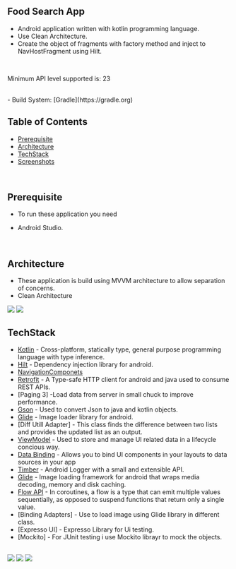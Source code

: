 ## Food Search App
- Android  application written with kotlin programming language.
- Use Clean Architecture.
- Create the object of fragments with factory method and inject to NavHostFragment using Hilt.
<br>

Minimum API level supported is: 23

<br>
- Build System: [Gradle](https://gradle.org)

## Table of Contents
-  [Prerequisite](#prerequisite)
-  [Architecture](#architecture)
-  [TechStack](#techstack)
-  [Screenshots](#screenshots)
<br>

## Prerequisite
- To run these application you need 
* Android Studio.
<br>

## Architecture
- These application is build using MVVM architecture to allow separation of concerns.
- Clean Architecture 
<img src="assets/architecture.png">
<img src="assets/clean.png">
<br>

## TechStack
 * [Kotlin](https://developer.android.com/kotlin) - Cross-platform, statically type, general purpose programming language with type inference.
 * [Hilt](https://developer.android.com/training/dependency-injection/hilt-android) - Dependency injection library for android.
 * [NavigationComponets](https://developer.android.com/guide/navigation/navigation-getting-started) 
 * [Retrofit](https://square.github.io/retrofit/) - A Type-safe HTTP client for android and java used to consume REST APIs.
 * [Paging 3] -Load data from server in small chuck to improve performance.
 * [Gson](https://github.com/google/gson) - Used to convert Json to java and kotlin objects.
 * [Glide](https://github.com/bumptech/glide) - Image loader library for android.
 * [Diff Utill Adapter] - This class finds the difference between two lists and provides the updated list as an output.
 * [ViewModel](https://developer.android.com/topic/libraries/architecture/viewmodel) - Used to store and manage UI related data in a lifecycle concious way.
 * [Data Binding](https://developer.android.com/topic/libraries/data-binding) - Allows you to bind UI components in your layouts to data sources in your app 
 * [Timber](https://github.com/JakeWharton/timber) - Android Logger with a small and extensible API.
 * [Glide](https://github.com/bumptech/glide) - Image loading framework for android that wraps media decoding, memory and disk caching.
 * [Flow API](https://kotlinlang.org/docs/flow.html#sequences) - In coroutines, a flow is a type that can emit multiple values sequentially, as opposed to suspend functions that return only a single value.
 * [Binding Adapters] - Use to load image using  Glide library in different class.
 * [Expresso UI] - Expresso Library for Ui testing.
 * [Mockito] - For JUnit testing i use Mockito librayr to mock the objects.
<br>

<img src="assets/loading.png">
<img src="assets/home.png">
<img src="assets/detail.png">

